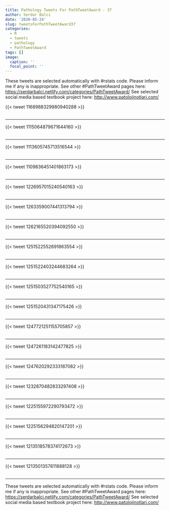 ```yaml
---
title: Pathology Tweets For PathTweetAward - 37
author: Serdar Balci
date: '2020-05-24'
slug: tweetsForPathTweetAward37
categories:
  - R
  - tweets
  - pathology
  - PathTweetAward
tags: []
image:
  caption: ''
  focal_point: ''
---
```



These tweets are selected automatically with #rstats code. Please inform me if any is inappropriate.
See other #PathTweetAward pages here: https://serdarbalci.netlify.com/categories/PathTweetAward/ 
See selected social media based textbook project here: http://www.patolojinotlari.com/

{{< tweet 1168988329980940288 >}}
<br>
<br>
<hr>
{{< tweet 1115064879671644160 >}}
<br>
<br>
<hr>
{{< tweet 1113605745713516544 >}}
<br>
<br>
<hr>
{{< tweet 1109836451401863173 >}}
<br>
<br>
<hr>
{{< tweet 1226957015240540163 >}}
<br>
<br>
<hr>
{{< tweet 1263359007441313794 >}}
<br>
<br>
<hr>
{{< tweet 1262165520394092550 >}}
<br>
<br>
<hr>
{{< tweet 1251522552691863554 >}}
<br>
<br>
<hr>
{{< tweet 1251522403244683264 >}}
<br>
<br>
<hr>
{{< tweet 1251503527752540165 >}}
<br>
<br>
<hr>
{{< tweet 1251520431347175426 >}}
<br>
<br>
<hr>
{{< tweet 1247721251155705857 >}}
<br>
<br>
<hr>
{{< tweet 1247261183142477825 >}}
<br>
<br>
<hr>
{{< tweet 1247620292333187082 >}}
<br>
<br>
<hr>
{{< tweet 1232870482833297408 >}}
<br>
<br>
<hr>
{{< tweet 1225155972290793472 >}}
<br>
<br>
<hr>
{{< tweet 1225156294820147201 >}}
<br>
<br>
<hr>
{{< tweet 1213518578374172673 >}}
<br>
<br>
<hr>
{{< tweet 1213501357811888128 >}}
<br>
<br>
<hr>


These tweets are selected automatically with #rstats code. Please inform me if any is inappropriate.
See other #PathTweetAward pages here: https://serdarbalci.netlify.com/categories/PathTweetAward/ 
See selected social media based textbook project here: http://www.patolojinotlari.com/
